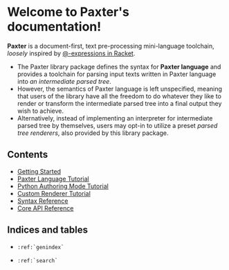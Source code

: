 # Welcome to Paxter's documentation!

**Paxter** is a document-first, text pre-processing mini-language toolchain,
_loosely_ inspired by [@-expressions in Racket](https://docs.racket-lang.org/scribble/reader.html).

-   The Paxter library package defines the syntax for **Paxter language**
    and provides a toolchain for parsing input texts
    written in Paxter language into _an intermediate parsed tree_.
-   However, the semantics of Paxter language is left unspecified,
    meaning that users of the library have all the freedom to do
    whatever they like to render or transform the intermediate parsed tree
    into a final output they wish to achieve.  
-   Alternatively, instead of implementing an interpreter 
    for intermediate parsed tree by themselves,
    users may opt-in to utilize a preset _parsed tree renderers_,
    also provided by this library package.


## Contents

- [Getting Started](getting_started.rst)
- [Paxter Language Tutorial](paxter_language_tutorial.md)
- [Python Authoring Mode Tutorial](python_authoring_mode_tutorial.md)
- [Custom Renderer Tutorial](custom_renderer_tutorial.md)
- [Syntax Reference](syntax.rst)
- [Core API Reference](core_api.md)


## Indices and tables

- ```eval_rst
  :ref:`genindex`
  ```
- ```eval_rst
  :ref:`search`
  ```
